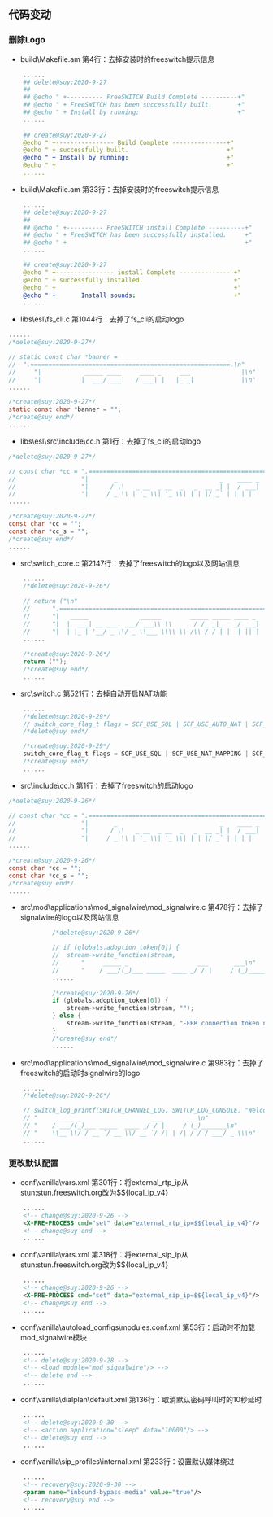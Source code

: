 ## 代码变动

### 删除Logo

* build\Makefile.am 第4行：去掉安装时的freeswitch提示信息

```yaml
	......
	## delete@suy:2020-9-27
	## 
	## @echo " +---------- FreeSWITCH Build Complete ----------+"
	## @echo " + FreeSWITCH has been successfully built.       +"
	## @echo " + Install by running:                           +"
	......
	
	## create@suy:2020-9-27
	@echo " +---------------- Build Complete ---------------+"
	@echo " + successfully built.                           +"
	@echo " + Install by running:                           +"
	@echo " +                                               +"
	......
```
* build\Makefile.am 第33行：去掉安装时的freeswitch提示信息
```yaml
	......
	## delete@suy:2020-9-27
	## 
	## @echo " +---------- FreeSWITCH install Complete ----------+"
	## @echo " + FreeSWITCH has been successfully installed.     +"
	## @echo " +                                                 +"
	......

	## create@suy:2020-9-27
	@echo " +---------------- install Complete ---------------+"
	@echo " + successfully installed.                         +"
	@echo " +                                                 +"
	@echo " +       Install sounds:                           +"
	......
```
* libs\esl\fs_cli.c 第1044行：去掉了fs_cli的启动logo
```c
......
/*delete@suy:2020-9-27*/

// static const char *banner =
// 	".=======================================================.\n"
//     "|            _____ ____     ____ _     ___              |\n"
//     "|           |  ___/ ___|   / ___| |   |_ _|             |\n"
......

/*create@suy:2020-9-27*/
static const char *banner = "";
/*create@suy end*/
......
```
* libs\esl\src\include\cc.h 第1行：去掉了fs_cli的启动logo
```c
/*delete@suy:2020-9-27*/

// const char *cc = ".=======================================================================================================.\n"
//                  "|       _                            _    ____ _             ____                                       |\n"
//                  "|      / \\   _ __  _ __  _   _  __ _| |  / ___| |_   _  ___ / ___|___  _ __                             |\n"
//                  "|     / _ \\ | '_ \\| '_ \\| | | |/ _` | | | |   | | | | |/ _ \\ |   / _ \\| '_ \\                            |\n"
......

/*create@suy:2020-9-27*/
const char *cc = "";
const char *cc_s = "";
/*create@suy end*/
......
```
* src\switch_core.c 第2147行：去掉了freeswitch的logo以及网站信息
```c
	......
	/*delete@suy:2020-9-26*/
	
	// return ("\n"
	// 		".=============================================================.\n"
	// 		"|   _____              ______        _____ _____ ____ _   _   |\n"
	// 		"|  |  ___| __ ___  ___/ ___\\ \\      / /_ _|_   _/ ___| | | |  |\n"
	// 		"|  | |_ | '__/ _ \\/ _ \\___ \\\\ \\ /\\ / / | |  | || |   | |_| |  |\n"
	......
	
	/*create@suy:2020-9-26*/
	return ("");
	/*create@suy end*/
	......
```
* src\switch.c 第521行：去掉自动开启NAT功能
```c
	......
	/*delete@suy:2020-9-29*/
	// switch_core_flag_t flags = SCF_USE_SQL | SCF_USE_AUTO_NAT | SCF_USE_NAT_MAPPING | SCF_CALIBRATE_CLOCK | SCF_USE_CLOCK_RT;
	/*delete@suy end*/

	/*create@suy:2020-9-29*/
	switch_core_flag_t flags = SCF_USE_SQL | SCF_USE_NAT_MAPPING | SCF_CALIBRATE_CLOCK | SCF_USE_CLOCK_RT;
	/*create@suy end*/
	......
```
* src\include\cc.h 第1行：去掉了freeswitch的启动logo
```c
/*delete@suy:2020-9-26*/

// const char *cc = ".=======================================================================================================.\n"
//                  "|       _                            _    ____ _             ____                                       |\n"
//                  "|      / \\   _ __  _ __  _   _  __ _| |  / ___| |_   _  ___ / ___|___  _ __                             |\n"
//                  "|     / _ \\ | '_ \\| '_ \\| | | |/ _` | | | |   | | | | |/ _ \\ |   / _ \\| '_ \\                            |\n"
......

/*create@suy:2020-9-26*/
const char *cc = "";
const char *cc_s = "";
/*create@suy end*/
......
```
* src\mod\applications\mod_signalwire\mod_signalwire.c 第478行：去掉了signalwire的logo以及网站信息
```c
			/*delete@suy:2020-9-26*/

			// if (globals.adoption_token[0]) {
			// 	stream->write_function(stream,
			// 		"     _____ _                   ___       ___\n"
			// 		"    / ___/(_)___ _____  ____ _/ / |     / (_)_______\n"
			......
			
			/*create@suy:2020-9-26*/
			if (globals.adoption_token[0]) {
				stream->write_function(stream, "");
			} else {
				stream->write_function(stream, "-ERR connection token not available\n");
			}
			/*create@suy end*/
			......
```
* src\mod\applications\mod_signalwire\mod_signalwire.c 第983行：去掉了freeswitch的启动时signalwire的logo
```c
	......
	/*delete@suy:2020-9-26*/

	// switch_log_printf(SWITCH_CHANNEL_LOG, SWITCH_LOG_CONSOLE, "Welcome to\n"
	// "     _____ _                   ___       ___\n"
	// "    / ___/(_)___ _____  ____ _/ / |     / (_)_______\n"
	// "    \\__ \\/ / __ `/ __ \\/ __ `/ /| | /| / / / ___/ _ \\\n"
	......
```

### 更改默认配置

* conf\vanilla\vars.xml 第301行：将external_rtp_ip从stun:stun.freeswitch.org改为$${local_ip_v4} 
```xml
	......
	<!-- change@suy:2020-9-26 -->
	<X-PRE-PROCESS cmd="set" data="external_rtp_ip=$${local_ip_v4}"/>
	<!-- change@suy end -->
	......
```
* conf\vanilla\vars.xml 第318行：将external_sip_ip从stun:stun.freeswitch.org改为$${local_ip_v4}
```xml
	......
	<!-- change@suy:2020-9-26 -->
	<X-PRE-PROCESS cmd="set" data="external_sip_ip=$${local_ip_v4}"/>
	<!-- change@suy end -->
	......
```
* conf\vanilla\autoload_configs\modules.conf.xml 第53行：启动时不加载mod_signalwire模块
```xml
	......
    <!-- delete@suy:2020-9-28 -->
    <!-- <load module="mod_signalwire"/> -->
    <!-- delete end -->
    ......
```
* conf\vanilla\dialplan\default.xml 第136行：取消默认密码呼叫时的10秒延时
```xml
	......
	<!-- delete@suy:2020-9-30 -->
	<!-- <action application="sleep" data="10000"/> -->
	<!-- delete@suy end -->
	......
```
* conf\vanilla\sip_profiles\internal.xml 第233行：设置默认媒体绕过
```xml
	......
	<!-- recovery@suy:2020-9-30 -->
	<param name="inbound-bypass-media" value="true"/>
	<!-- recovery@suy end -->
	......
```